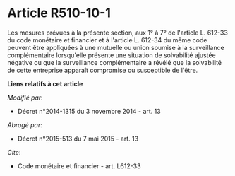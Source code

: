 # Article R510-10-1

Les mesures prévues à la présente section,            aux 1° à 7° de l'article L. 612-33  du code monétaire et financier et à
l'article L. 612-34 du même code peuvent être appliquées à une mutuelle ou union soumise à la surveillance complémentaire
lorsqu'elle présente une situation de solvabilité ajustée négative ou que la surveillance complémentaire a révélé que la
solvabilité de cette entreprise apparaît compromise ou susceptible de l'être.

**Liens relatifs à cet article**

_Modifié par_:

  - Décret n°2014-1315 du 3 novembre 2014 - art. 13

_Abrogé par_:

  - Décret n°2015-513 du 7 mai 2015 - art. 13

_Cite_:

  - Code monétaire et financier - art. L612-33
